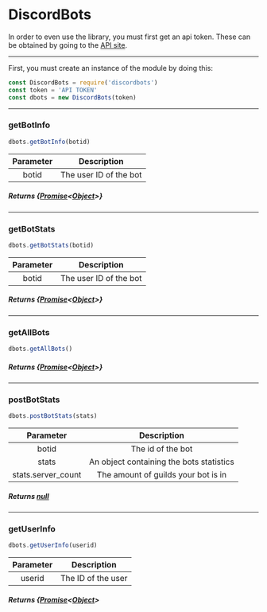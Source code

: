# DiscordBots
In order to even use the library, you must first get an api token. These can be obtained by going to the [API site](https://bots.discord.pw/api).

---

First, you must create an instance of the module by doing this:
```js
const DiscordBots = require('discordbots')
const token = 'API TOKEN'
const dbots = new DiscordBots(token)
```

---

### getBotInfo

```js
dbots.getBotInfo(botid)
```
| Parameter | Description |
| :---: | :---: |
| botid | The user ID of the bot |

##### Returns {[Promise](https://developer.mozilla.org/en-US/docs/Web/JavaScript/Reference/Global_Objects/Promise)<[Object](https://developer.mozilla.org/en-US/docs/Web/JavaScript/Reference/Global_Objects/Object)>}

---

### getBotStats

```js
dbots.getBotStats(botid)
```
| Parameter | Description |
| :---: | :---: |
| botid | The user ID of the bot |

##### Returns {[Promise](https://developer.mozilla.org/en-US/docs/Web/JavaScript/Reference/Global_Objects/Promise)<[Object](https://developer.mozilla.org/en-US/docs/Web/JavaScript/Reference/Global_Objects/Object)>}

---

### getAllBots

```js
dbots.getAllBots()
```

##### Returns {[Promise](https://developer.mozilla.org/en-US/docs/Web/JavaScript/Reference/Global_Objects/Promise)<[Object](https://developer.mozilla.org/en-US/docs/Web/JavaScript/Reference/Global_Objects/Object)>}

---

### postBotStats

```js
dbots.postBotStats(stats)
```
| Parameter | Description |
| :---: | :---: |
| botid | The id of the bot |
| stats | An object containing the bots statistics |
| stats.server_count | The amount of guilds your bot is in |

##### Returns [null]()

---

### getUserInfo

```js
dbots.getUserInfo(userid)
```
| Parameter | Description |
| :---: | :---: |
| userid | The ID of the user |

##### Returns {[Promise](https://developer.mozilla.org/en-US/docs/Web/JavaScript/Reference/Global_Objects/Promise)<[Object](https://developer.mozilla.org/en-US/docs/Web/JavaScript/Reference/Global_Objects/Object)>
